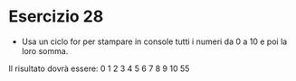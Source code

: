 # Esercizio 28

- Usa un ciclo for per stampare in console tutti i numeri da 0 a 10 e poi la loro somma.

Il risultato dovrà essere:
0
1
2
3
4
5
6
7
8
9
10
55

